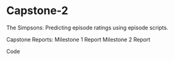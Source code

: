 # Capstone-2

The Simpsons: Predicting episode ratings using episode scripts.

Capstone Reports:
Milestone 1 Report
Milestone 2 Report

Code
